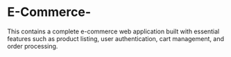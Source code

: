 # E-Commerce-
This contains a complete e-commerce web application built with essential features such as product listing, user authentication, cart management, and order processing. 
